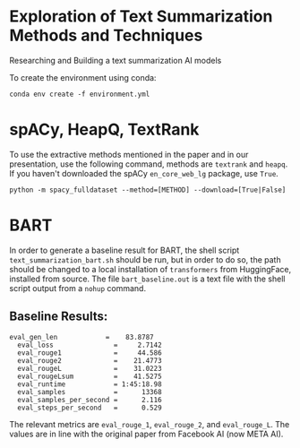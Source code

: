 # Exploration of Text Summarization Methods and Techniques
Researching and Building a text summarization AI models 

To create the environment using conda:
```
conda env create -f environment.yml
```

# spACy, HeapQ, TextRank
To use the extractive methods mentioned in the paper and in our presentation, use the following command, methods are `textrank` and `heapq`. If you haven't downloaded the spACy `en_core_web_lg` package, use `True`.
```
python -m spacy_fulldataset --method=[METHOD] --download=[True|False]
```

# BART 
In order to generate a baseline result for BART, the shell script `text_summarization_bart.sh` should be run, but in order to do so, the path should be changed to a local installation of `transformers` from HuggingFace, installed from source. The file `bart_baseline.out` is a text file with the shell script output from a `nohup` command.

## Baseline Results:
```
eval_gen_len            =    83.8787
  eval_loss               =     2.7142
  eval_rouge1             =     44.586
  eval_rouge2             =    21.4773
  eval_rougeL             =    31.0223
  eval_rougeLsum          =    41.5275
  eval_runtime            = 1:45:18.98
  eval_samples            =      13368
  eval_samples_per_second =      2.116
  eval_steps_per_second   =      0.529
```

The relevant metrics are `eval_rouge_1`, `eval_rouge_2`, and `eval_rouge_L`. The values are in line with the original paper from Facebook AI (now META AI).
